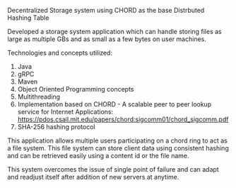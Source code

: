 Decentralized Storage system using CHORD as the base Distrbuted Hashing Table

Developed a storage system application which can handle storing files as large as multiple GBs and as small as a few bytes on user machines.

Technologies and concepts utilized:
1. Java
2. gRPC
3. Maven
4. Object Oriented Programming concepts
5. Multithreading
6. Implementation based on CHORD - A scalable peer to peer lookup service for Internet Applications: https://pdos.csail.mit.edu/papers/chord:sigcomm01/chord_sigcomm.pdf 
7. SHA-256 hashing protocol

This application allows multiple users participating on a chord ring to act as a file system. This file system can store client data using consistent hashing
and can be retrieved easily using a content id or the file name.

This system overcomes the issue of single point of failure and can adapt and readjust itself after addition of new servers at anytime.
